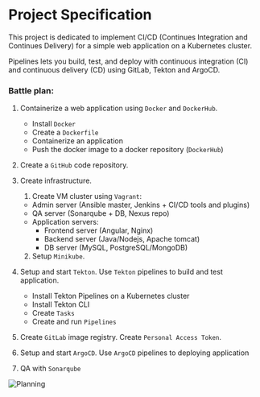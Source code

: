 # Project Specification

This project is dedicated to implement CI/CD (Continues Integration and Continues Delivery) for a simple web application on a Kubernetes cluster.

Pipelines lets you build, test, and deploy with continuous integration (CI) and continuous delivery (CD) using GitLab, Tekton and ArgoCD.
### Battle plan:

1. Containerize a web application using `Docker` and `DockerHub`.
   - Install `Docker` 
   - Create a `Dockerfile`
   - Containerize an application
   - Push the docker image to a docker repository (`DockerHub`)

2. Create a `GitHub` code repository.

3. Create infrastructure.
    1. Create VM cluster using `Vagrant`:
   - Admin server (Ansible master, Jenkins + CI/CD tools and plugins)
   - QA server (Sonarqube + DB, Nexus repo)
   - Application servers:
       - Frontend server (Angular, Nginx)
       - Backend server (Java/Nodejs, Apache tomcat)
       - DB server (MySQL, PostgreSQL/MongoDB)

    2. Setup `Minikube`.

4. Setup and start `Tekton`. Use `Tekton` pipelines to build and test application.
   - Install Tekton Pipelines on a Kubernetes cluster
   - Install Tekton CLI
   - Create `Tasks`
   - Create and run `Pipelines`

5. Create `GitLab` image registry. Create `Personal Access Token`. 

6. Setup and start `ArgoCD`. Use `ArgoCD` pipelines to deploying application
7. QA with `Sonarqube`

![Planning](https://cloudnative101.dev/static/e0f59cda603cd30cfc3a5138da9d879c/96d67/tekton-argocd.png)

